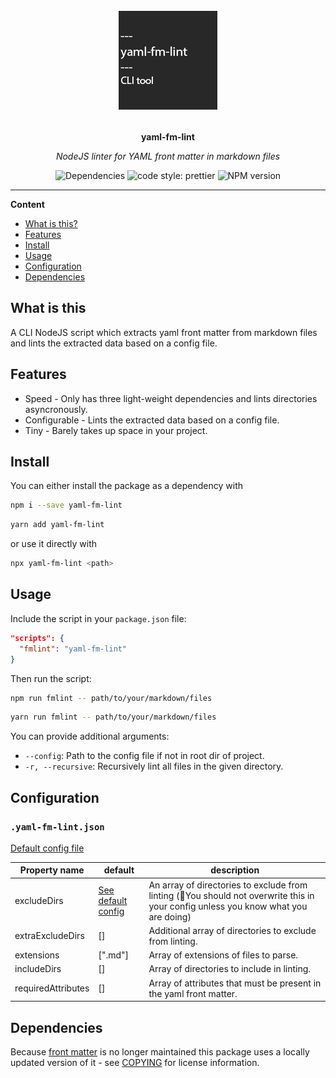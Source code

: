 <div align="center">
  <img src="assets/logo.png" alt="Project logo" height="160" />
  <br>
  <br>
  <p>
    <b>yaml-fm-lint</b>
  </p>
  <p>
     <i>NodeJS linter for YAML front matter in markdown files</i>
  </p>
  <p>

<!-- ![Package size](https://img.shields.io/bundlephobia/min/yaml-fm-lint?label=size) -->
![Dependencies](https://img.shields.io/depfu/dependencies/github/leneti/yaml-fm-lint)
![code style: prettier](https://img.shields.io/badge/code_style-prettier-ff69b4.svg)
![NPM version](https://img.shields.io/npm/v/yaml-fm-lint)

  </p>
</div>

---

**Content**

- [What is this?](#what-is-this)
- [Features](#features)
- [Install](#install)
- [Usage](#usage)
- [Configuration](#configuration)
- [Dependencies](#dependencies)

## What is this

A CLI NodeJS script which extracts yaml front matter from markdown files and lints the extracted data based on a config file.

## Features

- Speed - Only has three light-weight dependencies and lints directories asyncronously.
- Configurable - Lints the extracted data based on a config file.
- Tiny - Barely takes up space in your project.

## Install

You can either install the package as a dependency with
```sh
npm i --save yaml-fm-lint
```
```sh
yarn add yaml-fm-lint
```
or use it directly with 
```sh
npx yaml-fm-lint <path>
```

## Usage

Include the script in your `package.json` file:

```json
"scripts": {
  "fmlint": "yaml-fm-lint"
}
```

Then run the script:

```sh
npm run fmlint -- path/to/your/markdown/files
```
```sh
yarn run fmlint -- path/to/your/markdown/files
```

You can provide additional arguments:
- `--config`: Path to the config file if not in root dir of project.
- `-r, --recursive`: Recursively lint all files in the given directory.

## Configuration

### `.yaml-fm-lint.json`

[Default config file](https://github.com/leneti/yaml-fm-lint/blob/main/config/default.json)

| Property name      | default | description                                                                                                                       |
|--------------------|---------|-----------------------------------------------------------------------------------------------------------------------------------|
| excludeDirs        | [See default config](https://github.com/leneti/yaml-fm-lint/blob/main/config/default.json)   | An array of directories to exclude from linting (🛑You should not overwrite this in your config unless you know what you are doing) |
| extraExcludeDirs   | []      | Additional array of directories to exclude from linting.                                                                       |
| extensions         | [".md"] | Array of extensions of files to parse.                                                                              |
| includeDirs        | []      | Array of directories to include in linting.                                                                                    |
| requiredAttributes | []      | Array of attributes that must be present in the yaml front matter.                                                             |

## Dependencies
Because [front matter](https://github.com/jxson/front-matter) is no longer maintained this package uses a locally updated version of it - see [COPYING](https://github.com/leneti/yaml-fm-lint/blob/main/COPYING) for license information.